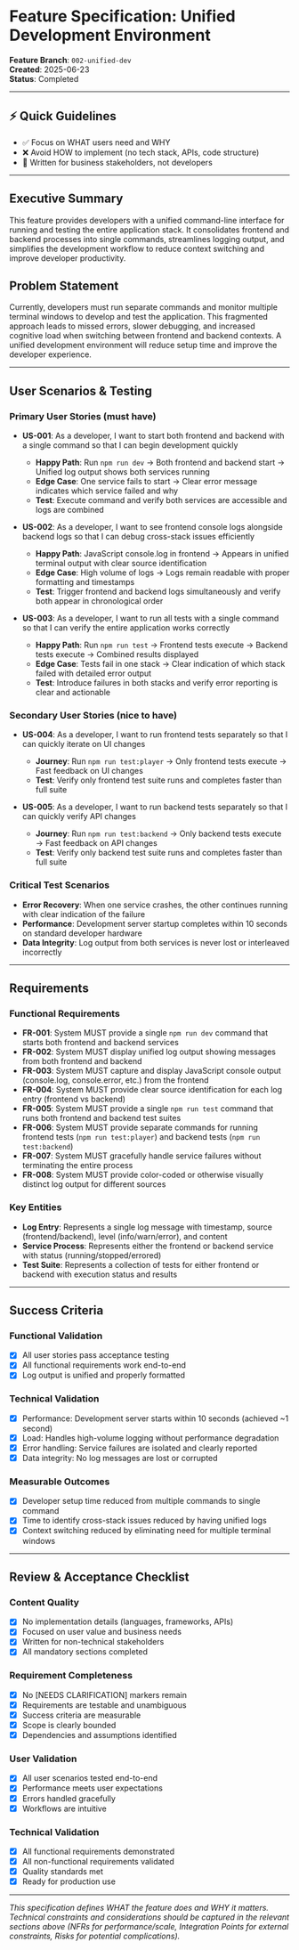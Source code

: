 # Feature Specification: Unified Development Environment

**Feature Branch**: `002-unified-dev`  
**Created**: 2025-06-23  
**Status**: Completed  

---

## ⚡ Quick Guidelines
- ✅ Focus on WHAT users need and WHY
- ❌ Avoid HOW to implement (no tech stack, APIs, code structure)
- 👥 Written for business stakeholders, not developers

---

## Executive Summary

This feature provides developers with a unified command-line interface for running and testing the entire application stack. It consolidates frontend and backend processes into single commands, streamlines logging output, and simplifies the development workflow to reduce context switching and improve developer productivity.

## Problem Statement

Currently, developers must run separate commands and monitor multiple terminal windows to develop and test the application. This fragmented approach leads to missed errors, slower debugging, and increased cognitive load when switching between frontend and backend contexts. A unified development environment will reduce setup time and improve the developer experience.

---

## User Scenarios & Testing

### Primary User Stories (must have)
- **US-001**: As a developer, I want to start both frontend and backend with a single command so that I can begin development quickly
  - **Happy Path**: Run `npm run dev` → Both frontend and backend start → Unified log output shows both services running
  - **Edge Case**: One service fails to start → Clear error message indicates which service failed and why
  - **Test**: Execute command and verify both services are accessible and logs are combined

- **US-002**: As a developer, I want to see frontend console logs alongside backend logs so that I can debug cross-stack issues efficiently
  - **Happy Path**: JavaScript console.log in frontend → Appears in unified terminal output with clear source identification
  - **Edge Case**: High volume of logs → Logs remain readable with proper formatting and timestamps
  - **Test**: Trigger frontend and backend logs simultaneously and verify both appear in chronological order

- **US-003**: As a developer, I want to run all tests with a single command so that I can verify the entire application works correctly
  - **Happy Path**: Run `npm run test` → Frontend tests execute → Backend tests execute → Combined results displayed
  - **Edge Case**: Tests fail in one stack → Clear indication of which stack failed with detailed error output
  - **Test**: Introduce failures in both stacks and verify error reporting is clear and actionable

### Secondary User Stories (nice to have)
- **US-004**: As a developer, I want to run frontend tests separately so that I can quickly iterate on UI changes
  - **Journey**: Run `npm run test:player` → Only frontend tests execute → Fast feedback on UI changes
  - **Test**: Verify only frontend test suite runs and completes faster than full suite

- **US-005**: As a developer, I want to run backend tests separately so that I can quickly verify API changes
  - **Journey**: Run `npm run test:backend` → Only backend tests execute → Fast feedback on API changes
  - **Test**: Verify only backend test suite runs and completes faster than full suite

### Critical Test Scenarios
- **Error Recovery**: When one service crashes, the other continues running with clear indication of the failure
- **Performance**: Development server startup completes within 10 seconds on standard developer hardware
- **Data Integrity**: Log output from both services is never lost or interleaved incorrectly

---

## Requirements

### Functional Requirements
- **FR-001**: System MUST provide a single `npm run dev` command that starts both frontend and backend services
- **FR-002**: System MUST display unified log output showing messages from both frontend and backend
- **FR-003**: System MUST capture and display JavaScript console output (console.log, console.error, etc.) from the frontend
- **FR-004**: System MUST provide clear source identification for each log entry (frontend vs backend)
- **FR-005**: System MUST provide a single `npm run test` command that runs both frontend and backend test suites
- **FR-006**: System MUST provide separate commands for running frontend tests (`npm run test:player`) and backend tests (`npm run test:backend`)
- **FR-007**: System MUST gracefully handle service failures without terminating the entire process
- **FR-008**: System MUST provide color-coded or otherwise visually distinct log output for different sources

### Key Entities
- **Log Entry**: Represents a single log message with timestamp, source (frontend/backend), level (info/warn/error), and content
- **Service Process**: Represents either the frontend or backend service with status (running/stopped/errored)
- **Test Suite**: Represents a collection of tests for either frontend or backend with execution status and results

---

## Success Criteria

### Functional Validation
- [x] All user stories pass acceptance testing
- [x] All functional requirements work end-to-end
- [x] Log output is unified and properly formatted

### Technical Validation
- [x] Performance: Development server starts within 10 seconds (achieved ~1 second)
- [x] Load: Handles high-volume logging without performance degradation
- [x] Error handling: Service failures are isolated and clearly reported
- [x] Data integrity: No log messages are lost or corrupted

### Measurable Outcomes
- [x] Developer setup time reduced from multiple commands to single command
- [x] Time to identify cross-stack issues reduced by having unified logs
- [x] Context switching reduced by eliminating need for multiple terminal windows

---

## Review & Acceptance Checklist

### Content Quality
- [x] No implementation details (languages, frameworks, APIs)
- [x] Focused on user value and business needs
- [x] Written for non-technical stakeholders
- [x] All mandatory sections completed

### Requirement Completeness
- [x] No [NEEDS CLARIFICATION] markers remain
- [x] Requirements are testable and unambiguous  
- [x] Success criteria are measurable
- [x] Scope is clearly bounded
- [x] Dependencies and assumptions identified

### User Validation
- [x] All user scenarios tested end-to-end
- [x] Performance meets user expectations
- [x] Errors handled gracefully
- [x] Workflows are intuitive

### Technical Validation
- [x] All functional requirements demonstrated
- [x] All non-functional requirements validated
- [x] Quality standards met
- [x] Ready for production use

---

*This specification defines WHAT the feature does and WHY it matters. Technical constraints and considerations should be captured in the relevant sections above (NFRs for performance/scale, Integration Points for external constraints, Risks for potential complications).*